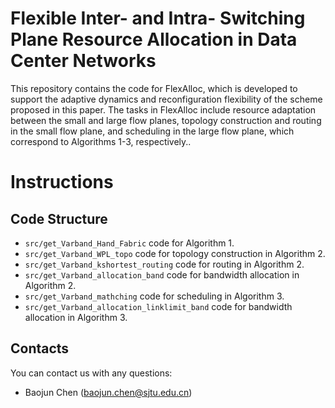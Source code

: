 # Flexible Inter- and Intra- Switching Plane Resource Allocation in Data Center Networks
This repository contains the code for FlexAlloc, which is developed to support the adaptive dynamics and reconfiguration flexibility of the scheme proposed in this paper.
The tasks in FlexAlloc include resource adaptation between the small and large flow planes, 
topology construction and routing in the small flow plane, and scheduling in the large flow plane, which correspond to Algorithms 1-3, respectively..

# Instructions
## Code Structure
- ```src/get_Varband_Hand_Fabric``` code for Algorithm 1.
- ```src/get_Varband_WPL_topo``` code for topology construction in Algorithm 2.
- ```src/get_Varband_kshortest_routing``` code for routing in Algorithm 2.
- ```src/get_Varband_allocation_band``` code for bandwidth allocation in Algorithm 2.
- ```src/get_Varband_mathching``` code for scheduling in Algorithm 3.
- ```src/get_Varband_allocation_linklimit_band``` code for bandwidth allocation in Algorithm 3.

## Contacts
You can contact us with any questions:
- Baojun Chen (baojun.chen@sjtu.edu.cn)

